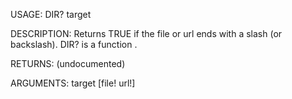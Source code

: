 USAGE:
     DIR? target 

DESCRIPTION:
     Returns TRUE if the file or url ends with a slash (or backslash).
     DIR? is a function .

RETURNS:
    (undocumented)

ARGUMENTS:
    target [file! url!]
